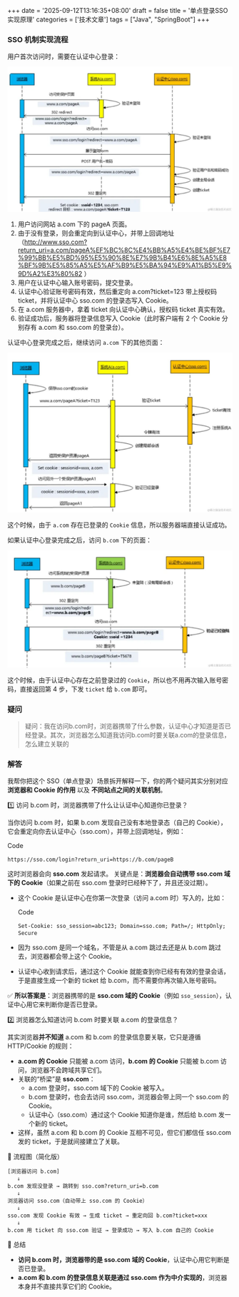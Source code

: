 +++
date = '2025-09-12T13:16:35+08:00'
draft = false
title = '单点登录SSO实现原理'
categories = ['技术文章']
tags =  ["Java", "SpringBoot"]
+++

### SSO 机制实现流程

用户首次访问时，需要在认证中心登录：

![图片](index.assets/640.jpeg)

1. 用户访问网站 a.com 下的 pageA 页面。
2. 由于没有登录，则会重定向到认证中心，并带上回调地址 （http://www.sso.com?return_uri=a.com/pageA%EF%BC%8C%E4%BB%A5%E4%BE%BF%E7%99%BB%E5%BD%95%E5%90%8E%E7%9B%B4%E6%8E%A5%E8%BF%9B%E5%85%A5%E5%AF%B9%E5%BA%94%E9%A1%B5%E9%9D%A2%E3%80%82 ）
3. 用户在认证中心输入账号密码，提交登录。
4. 认证中心验证账号密码有效，然后重定向 a.com?ticket=123 带上授权码 ticket，并将认证中心 sso.com 的登录态写入 Cookie。
5. 在 a.com 服务器中，拿着 ticket 向认证中心确认，授权码 ticket 真实有效。
6. 验证成功后，服务器将登录信息写入 Cookie（此时客户端有 2 个 Cookie 分别存有 a.com 和 sso.com 的登录台）。

认证中心登录完成之后，继续访问 `a.com` 下的其他页面：

![图片](index.assets/640-17576426043171.jpeg)

这个时候，由于 `a.com` 存在已登录的 `Cookie` 信息，所以服务器端直接认证成功。

如果认证中心登录完成之后，访问 `b.com` 下的页面：

![图片](index.assets/640-17576426043182.jpeg)

这个时候，由于认证中心存在之前登录过的 `Cookie`，所以也不用再次输入账号密码，直接返回第 4 步，下发 `ticket` 给 `b.com` 即可。

### 疑问

> 疑问：我在访问b.com时，浏览器携带了什么参数，认证中心才知道是否已经登录。其次，浏览器怎么知道我访问b.com时要关联a.com的登录信息，怎么建立关联的

### 解答

我帮你把这个 SSO（单点登录）场景拆开解释一下，你的两个疑问其实分别对应 **浏览器和 Cookie 的作用** 以及 **不同站点之间的关联机制**。

 1️⃣ 访问 b.com  时，浏览器携带了什么让认证中心知道你已登录？

当你访问 b.com  时，如果 b.com  发现自己没有本地登录态（自己的 Cookie），它会重定向你去认证中心（sso.com），并带上回调地址，例如：

Code

```
https://sso.com/login?return_uri=https://b.com/pageB
```

这时浏览器会向 **sso.com** 发起请求。 关键点是：**浏览器会自动携带 sso.com  域下的 Cookie**（如果之前在 sso.com  登录时已经种下了，并且还没过期）。

- 这个 Cookie 是认证中心在你第一次登录（访问 a.com  时）写入的，比如：

  Code

  ```
  Set-Cookie: sso_session=abc123; Domain=sso.com; Path=/; HttpOnly; Secure
  ```

- 因为 sso.com  是同一个域名，不管是从 a.com  跳过去还是从 b.com  跳过去，浏览器都会带上这个 Cookie。

- 认证中心收到请求后，通过这个 Cookie 就能查到你已经有有效的登录会话，于是直接生成一个新的 ticket 给 b.com，而不需要你再次输入账号密码。

✅ **所以答案是**：浏览器携带的是 **sso.com  域的 Cookie**（例如 `sso_session`），认证中心用它来判断你是否已登录。

2️⃣ 浏览器怎么知道访问 b.com  时要关联 a.com  的登录信息？

其实浏览器**并不知道** a.com  和 b.com  的登录信息要关联，它只是遵循 HTTP/Cookie 的规则：

- **a.com  的 Cookie** 只能被 a.com  访问，**b.com  的 Cookie** 只能被 b.com  访问，浏览器不会跨域共享它们。
- 关联的“桥梁”是 **sso.com**：
  - a.com  登录时，sso.com 域下的 Cookie 被写入。
  - b.com  登录时，也会去访问 sso.com，浏览器会带上同一个 sso.com  的 Cookie。
  - 认证中心（sso.com）通过这个 Cookie 知道你是谁，然后给 b.com  发一个新的 ticket。
- 这样，虽然 a.com  和 b.com  的 Cookie 互相不可见，但它们都信任 sso.com  发的 ticket，于是就间接建立了关联。

🔄 流程图（简化版）

```
[浏览器访问 b.com]
   ↓
b.com 发现没登录 → 跳转到 sso.com?return_uri=b.com
   ↓
浏览器访问 sso.com（自动带上 sso.com 的 Cookie）
   ↓
sso.com 发现 Cookie 有效 → 生成 ticket → 重定向回 b.com?ticket=xxx
   ↓
b.com 用 ticket 向 sso.com 验证 → 登录成功 → 写入 b.com 自己的 Cookie
```

📌 总结

- **访问 b.com  时，浏览器带的是 sso.com  域的 Cookie**，认证中心用它判断是否已登录。
- **a.com  和 b.com  的登录信息关联是通过 sso.com  作为中介实现的**，浏览器本身并不直接共享它们的 Cookie。
